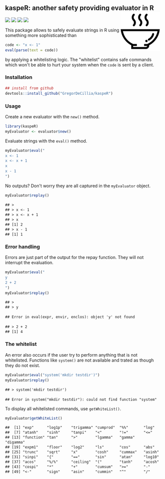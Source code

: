 
<!-- icon: https://iconscout.com/icon/hot-soup-3 -->
kaspeR: another safety providing evaluator in R <img src="man/figures/logo.png" align="right" alt="" />
-------------------------------------------------------------------------------------------------------

[![](https://img.shields.io/badge/lifecycle-experimental-orange.svg)](https://www.tidyverse.org/lifecycle/#experimental) [![](https://img.shields.io/badge/language-R-blue.svg)](https://cran.r-project.org/) [![](https://img.shields.io/badge/devel%20version-0.1.0-red.svg)](https://github.com/GregorDeCillia/kaspeR) [![](https://img.shields.io/github/languages/code-size/GregorDeCillia/kaspeR.svg)](https://github.com/GregorDeCillia/kaspeR)

This package allows to safely evaluate strings in R using something more sophisticated than

``` r
code <- "x <- 1"
eval(parse(text = code))
```

by applying a whitelisting logic. The "whitelist" contains safe commands which won't be able to hurt your system when the `code` is sent by a client.

### Installation

``` r
## install from github
devtools::install_github("GregorDeCillia/kaspeR")
```

### Usage

Create a new evaluator with the `new()` method.

``` r
library(kaspeR)
myEvaluator <- evaluator$new()
```

Evaluate strings with the `eval()` method.

``` r
myEvaluator$eval("
x <- 1
x <- x + 1
x
x - 1
")
```

No outputs? Don't worry they are all captured in the `myEvaluator` object.

``` r
myEvaluator$replay()
```

    ## > 
    ## > x <- 1
    ## > x <- x + 1
    ## > x
    ## [1] 2
    ## > x - 1
    ## [1] 1

### Error handling

Errors are just part of the output for the repay function. They will not interrupt the evaluation.

``` r
myEvaluator$eval("
y
2 + 2
")
myEvaluator$replay()
```

    ## > 
    ## > y

    ## Error in eval(expr, envir, enclos): object 'y' not found

    ## > 2 + 2
    ## [1] 4

### The whitelist

An error also occurs if the user try to perform anything that is not whitelisted. Functions like `system()` are not available and trated as though they do not exist.

``` r
myEvaluator$eval("system('mkdir testdir')")
myEvaluator$replay()
```

    ## > system('mkdir testdir')

    ## Error in system("mkdir testdir"): could not find function "system"

To display all whitelisted commands, use `getWhiteList()`.

``` r
myEvaluator$getWhiteList()
```

    ##  [1] "exp"      "log1p"    "trigamma" "cumprod"  "%%"       "log"     
    ##  [7] "atanh"    "sinh"     "tanpi"    "<"        "!="       "<="      
    ## [13] "function" "tan"      ">"        "lgamma"   "gamma"    "digamma" 
    ## [19] "expm1"    "floor"    "log2"     "ls"       "cos"      "abs"     
    ## [25] "trunc"    "sqrt"     "x"        "cosh"     "cummax"   "asinh"   
    ## [31] "sinpi"    "{"        "=="       "sin"      "atan"     "log10"   
    ## [37] "acos"     "%/%"      "ceiling"  "("        "tanh"     "acosh"   
    ## [43] "cospi"    "*"        "+"        "cumsum"   ">="       "-"       
    ## [49] "<-"       "sign"     "asin"     "cummin"   "^"        "/"
